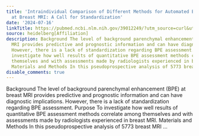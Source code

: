 ```yaml
---
title: 'Intraindividual Comparison of Different Methods for Automated BPE Assessment
  at Breast MRI: A Call for Standardization'
date: '2024-07-16'
linkTitle: https://pubmed.ncbi.nlm.nih.gov/39012249/?utm_source=curl&utm_medium=rss&utm_campaign=pubmed-2&utm_content=1FakS-2QOkCT8HsMOQP1bCRQ4YzyumYOmxmF0moLsQ3dFB1E9V&fc=20220326224207&ff=20240716183906&v=2.18.0.post9+e462414
source: heidelberg[Affiliation]
description: Background The level of background parenchymal enhancement (BPE) at breast
  MRI provides predictive and prognostic information and can have diagnostic implications.
  However, there is a lack of standardization regarding BPE assessment. Purpose To
  investigate how well results of quantitative BPE assessment methods correlate among
  themselves and with assessments made by radiologists experienced in breast MRI.
  Materials and Methods In this pseudoprospective analysis of 5773 breast MRI ...
disable_comments: true
---
```

Background The level of background parenchymal enhancement (BPE) at breast MRI provides predictive and prognostic information and can have diagnostic implications. However, there is a lack of standardization regarding BPE assessment. Purpose To investigate how well results of quantitative BPE assessment methods correlate among themselves and with assessments made by radiologists experienced in breast MRI. Materials and Methods In this pseudoprospective analysis of 5773 breast MRI ...
